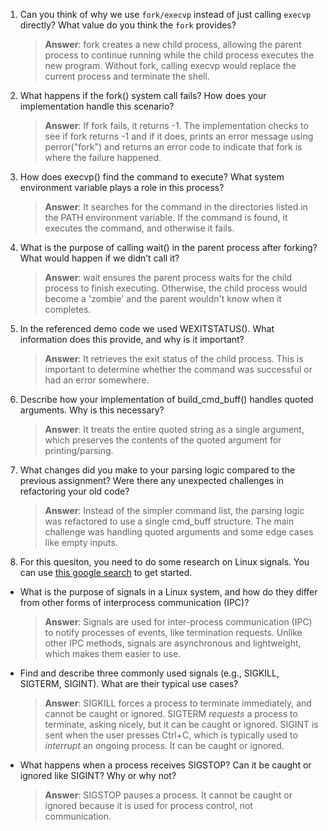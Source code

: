 1. Can you think of why we use `fork/execvp` instead of just calling `execvp` directly? What value do you think the `fork` provides?

    > **Answer**:  fork creates a new child process, allowing the parent process to continue running while the child process executes the new program. Without fork, calling execvp would replace the current process and terminate the shell.

2. What happens if the fork() system call fails? How does your implementation handle this scenario?

    > **Answer**:  If fork fails, it returns -1. The implementation checks to see if fork returns -1 and if it does, prints an error message using perror("fork") and returns an error code to indicate that fork is where the failure happened.

3. How does execvp() find the command to execute? What system environment variable plays a role in this process?

    > **Answer**:  It searches for the command in the directories listed in the PATH environment variable. If the command is found, it executes the command, and otherwise it fails.

4. What is the purpose of calling wait() in the parent process after forking? What would happen if we didn’t call it?

    > **Answer**:  wait ensures the parent process waits for the child process to finish executing. Otherwise, the child process would become a 'zombie' and the parent wouldn't know when it completes.

5. In the referenced demo code we used WEXITSTATUS(). What information does this provide, and why is it important?

    > **Answer**:  It retrieves the exit status of the child process. This is important to determine whether the command was successful or had an error somewhere.

6. Describe how your implementation of build_cmd_buff() handles quoted arguments. Why is this necessary?

    > **Answer**:  It treats the entire quoted string as a single argument, which preserves the contents of the quoted argument for printing/parsing.

7. What changes did you make to your parsing logic compared to the previous assignment? Were there any unexpected challenges in refactoring your old code?

    > **Answer**:  Instead of the simpler command list, the parsing logic was refactored to use a single cmd_buff structure. The main challenge was handling quoted arguments and some edge cases like empty inputs.

8. For this quesiton, you need to do some research on Linux signals. You can use [this google search](https://www.google.com/search?q=Linux+signals+overview+site%3Aman7.org+OR+site%3Alinux.die.net+OR+site%3Atldp.org&oq=Linux+signals+overview+site%3Aman7.org+OR+site%3Alinux.die.net+OR+site%3Atldp.org&gs_lcrp=EgZjaHJvbWUyBggAEEUYOdIBBzc2MGowajeoAgCwAgA&sourceid=chrome&ie=UTF-8) to get started.

- What is the purpose of signals in a Linux system, and how do they differ from other forms of interprocess communication (IPC)?

    > **Answer**: Signals are used for inter-process communication (IPC) to notify processes of events, like termination requests. Unlike other IPC methods, signals are asynchronous and lightweight, which makes them easier to use.

- Find and describe three commonly used signals (e.g., SIGKILL, SIGTERM, SIGINT). What are their typical use cases?

    > **Answer**:  SIGKILL forces a process to terminate immediately, and cannot be caught or ignored. SIGTERM *requests* a process to terminate, asking nicely, but it can be caught or ignored. SIGINT is sent when the user presses Ctrl+C, which is typically used to *interrupt* an ongoing process. It can be caught or ignored.

- What happens when a process receives SIGSTOP? Can it be caught or ignored like SIGINT? Why or why not?

    > **Answer**:  SIGSTOP pauses a process. It cannot be caught or ignored because it is used for process control, not communication.
